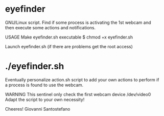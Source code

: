 eyefinder
=========

GNU/Linux script. Find if some process is activating the 1st webcam and then execute some actions and notifications.

USAGE
Make eyefinder.sh executable
$ chmod +x eyefinder.sh

Launch eyefinder.sh (if there are problems get the root access)
# ./eyefinder.sh


Eventually personalize action.sh script to add your own actions to
perform if a process is found to use the webcam.

WARNING
This sentinel only check the first webcam device /dev/video0
Adapt the script to your own necessity!

Cheeres!
Giovanni Santostefano